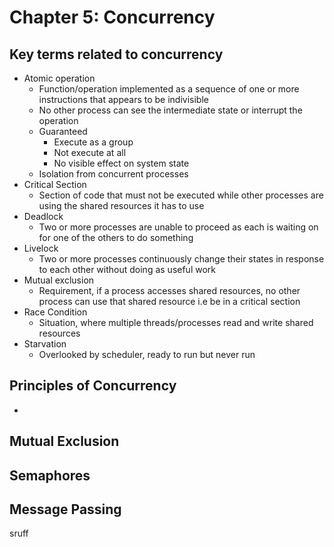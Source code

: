 # Chapter 5: Concurrency
## Key terms related to concurrency
- Atomic operation
	- Function/operation implemented as a sequence of one or more instructions that appears to be indivisible
	- No other process can see the intermediate state or interrupt the operation
	- Guaranteed
		- Execute as a group
		- Not execute at all
		- No visible effect on system state
	- Isolation from concurrent processes
- Critical Section
	- Section of code that must not be executed while other processes are using the shared resources it has to use
- Deadlock
	- Two or more processes are unable to proceed as each is waiting on for one of the others to do something
- Livelock
	- Two or more processes continuously change their states in response to each other without doing as useful work
- Mutual exclusion
	- Requirement, if a process accesses shared resources, no other process can use that shared resource i.e be in a critical section
- Race Condition
	- Situation, where multiple threads/processes read and write shared resources
- Starvation
	- Overlooked by scheduler, ready to run but never run
## Principles of Concurrency
- 
## Mutual Exclusion
## Semaphores
## Message Passing

sruff